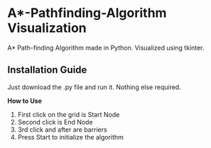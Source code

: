 # A*-Pathfinding-Algorithm Visualization
A* Path-finding Algorithm made in Python. Visualized using tkinter.

## Installation Guide
Just download the .py file and run it. Nothing else required.


**How to Use**

1. First click on the grid is Start Node
2. Second click is End Node
3. 3rd click and after are barriers
4. Press Start to initialize the algorithm

